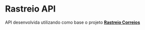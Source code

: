 # Rastreio API

API desenvolvida utilizando como base o projeto [**Rastreio Correios**](https://rastreio-correios.r3ck.com.br/)

